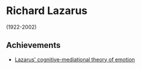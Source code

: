 # Richard Lazarus

(1922-2002)

## Achievements

- [Lazarus' cognitive-mediational theory of emotion](cognitive-mediational-theory.md)